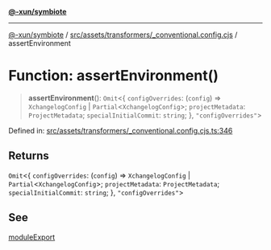 [**@-xun/symbiote**](../../../../../README.md)

***

[@-xun/symbiote](../../../../../README.md) / [src/assets/transformers/\_conventional.config.cjs](../README.md) / assertEnvironment

# Function: assertEnvironment()

> **assertEnvironment**(): `Omit`\<\{ `configOverrides`: (`config`) => `XchangelogConfig` \| `Partial`\<`XchangelogConfig`\>; `projectMetadata`: `ProjectMetadata`; `specialInitialCommit`: `string`; \}, `"configOverrides"`\>

Defined in: [src/assets/transformers/\_conventional.config.cjs.ts:346](https://github.com/Xunnamius/symbiote/blob/520897b087b8e240c6e7c9236ad875776c29a907/src/assets/transformers/_conventional.config.cjs.ts#L346)

## Returns

`Omit`\<\{ `configOverrides`: (`config`) => `XchangelogConfig` \| `Partial`\<`XchangelogConfig`\>; `projectMetadata`: `ProjectMetadata`; `specialInitialCommit`: `string`; \}, `"configOverrides"`\>

## See

[moduleExport](moduleExport.md)
